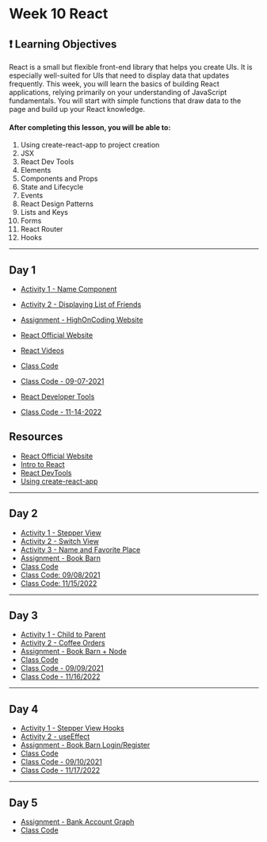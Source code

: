 # Week 10 React
<h2>❗ Learning Objectives</h2>
React is a small but flexible front-end library that helps you create UIs. It is especially well-suited for UIs that need to display data that updates frequently. This week, you will learn the basics of building React applications, relying primarily on your understanding of JavaScript fundamentals. You will start with simple functions that draw data to the page and build up your React knowledge. 

<h4>After completing this lesson, you will be able to:</h4>

1. Using create-react-app to project creation
2. JSX
3. React Dev Tools
4. Elements
5. Components and Props
6. State and Lifecycle
7. Events
8. React Design Patterns
9. Lists and Keys
10. Forms
11. React Router
12. Hooks

---

## Day 1 

- [Activity 1 - Name Component](day1/activities/name-component.md) 
- [Activity 2 - Displaying List of Friends](day1/activities/list-friends.md)
- [Assignment - HighOnCoding Website](day1/assignments/hoc.md)
- [React Official Website](https://reactjs.org/)
- [React Videos](https://www.youtube.com/playlist?list=PLDMXqpbtInQiMheYtqZBO5PsZy5ZQ4IoS)
- [Class Code](day1/code-downloads/hello-react.zip)
- [Class Code - 09-07-2021](day1/code-downloads/hello-react-09-07.zip)
- [React Developer Tools](https://chrome.google.com/webstore/detail/react-developer-tools/fmkadmapgofadopljbjfkapdkoienihi?hl=en)

- [Class Code - 11-14-2022](day1/code-downloads//hello-react-09-07.zip)

## Resources 
- [React Official Website](https://reactjs.org/)
- [Intro to React](https://digitalcrafts.instructure.com/courses/212/pages/reading-intro-to-react?module_item_id=39561)
- [React DevTools](https://digitalcrafts.instructure.com/courses/212/pages/reading-react-devtools?module_item_id=39562)
- [Using create-react-app](https://digitalcrafts.instructure.com/courses/212/pages/reading-using-create-react-app?module_item_id=39563)
---
## Day 2 

- [Activity 1 - Stepper View](day2/activities/stepper.md) 
- [Activity 2 - Switch View](day2/activities/switch.md)
- [Activity 3 - Name and Favorite Place](day3/activities/name-place.md)
- [Assignment - Book Barn](day2/assignments/book-barn.md)
- [Class Code](day2/code-downloads/react-day2.zip)
- [Class Code: 09/08/2021](day2/code-downloads/hello-react-react-day2.zip)
- [Class Code: 11/15/2022](day2/code-downloads/hello-react-11-15-2022.zip)
---
## Day 3 

- [Activity 1 - Child to Parent](day3/activities/child2parent.md)
- [Activity 2 - Coffee Orders](day3/activities/coffee-orders.md)
- [Assignment - Book Barn + Node](day3/assignments/book-barn-node.md) 
- [Class Code](day3/code-downloads/BookBarn.zip)
- [Class Code - 09/09/2021](day3/code-downloads/books-react-and-server.zip)
- [Class Code - 11/16/2022](day3/code-downloads/book-barn-11-16-2022.zip)

---
## Day 4 
- [Activity 1 - Stepper View Hooks](day4/activities/stepper-view-hooks.md)
- [Activity 2 - useEffect](day4/activities/loading-users.md)
- [Assignment - Book Barn Login/Register](day4/assignments/book-barn-login.md)
- [Class Code](day4/code-downloads/MoviesApp.zip)
- [Class Code - 09/10/2021](day4/code-downloads/movies-app-hooks.zip)
- [Class Code - 11/17/2022](day4/code-downloads/book-barn-11-17-2022.zip)
---
## Day 5 

- [Assignment - Bank Account Graph](day5/assignments/graph.md)
- [Class Code](day5/code-downloads/MoviesApp.zip) 
